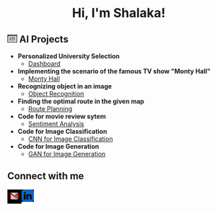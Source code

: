 <h1 align="center">Hi, I'm Shalaka!</h1>

<h2><img width = 22px src = "https://github.com/DevaharshaM/DevaharshaM/blob/inception/code.png"> AI Projects</h2>

- <b>Personalized University Selection</b>
  - [Dashboard](https://github.com/yashaharshika/Data-Visualization/tree/main)
- <b>Implementing the scenario of the famous TV show "Monty Hall"</b>
  - [Monty Hall](https://github.com/jshalaka/AI-Projects/tree/Monty-Hall)
- <b>Recognizing object in an image</b>
  - [Object Recognition](https://github.com/jshalaka/AI-Projects/tree/Object_Recognition)
- <b>Finding the optimal route in the given map</b>
  - [Route Planning](https://github.com/jshalaka/AI-Projects/tree/Route-Planning)
- <b>Code for movie review sytem</b>
  - [Sentiment Analysis](https://github.com/jshalaka/AI-Projects/tree/Sentiment-Analysis)
- <b>Code for Image Classification</b>
  - [CNN for Image Classification](https://github.com/jshalaka/Deep-Learning-Project/tree/CNN)
- <b>Code for Image Generation</b>
  - [GAN for Image Generation](https://github.com/jshalaka/Deep-Learning-Project/tree/GAN)

    
<h2> Connect with me</h2>

[<img align="left" alt="Shalaka | Gmail" width="32px" src="https://github.com/DevaharshaM/DevaharshaM/blob/inception/mail.svg" />][gmail]
[<img align="left" alt="Shalaka | LinkedIn" width="28px" src="https://github.com/DevaharshaM/DevaharshaM/blob/inception/linkedin.svg" />][linkedin]

[linkedin]: https://www.linkedin.com/in/shalaka-jaitapkar-59013469/
[gmail]: jaitapkar.shalaka@gmail.com
